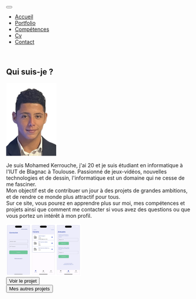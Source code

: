 <!DOCTYPE html>
<html lang="en">

<head>
  <meta charset="UTF-8">
  <meta http-equiv="X-UA-Compatible" content="IE=edge">
  <meta name="viewport" content="width=device-width, initial-scale=1.0">
  <title>Mohamed Kerrouche</title>
  <link rel="stylesheet" href="https://bootswatch.com/5/lux/bootstrap.min.css" />
  <script src="https://cdn.jsdelivr.net/npm/bootstrap@5.3.0-alpha1/dist/js/bootstrap.bundle.min.js"
    integrity="sha384-w76AqPfDkMBDXo30jS1Sgez6pr3x5MlQ1ZAGC+nuZB+EYdgRZgiwxhTBTkF7CXvN"
    crossorigin="anonymous"></script>
</head>

<body>
  <!-- NAV BAR -->
  <nav class="navbar navbar-expand-lg navbar-dark bg-primary">
    <div class="container-fluid">
      <!-- <a class="navbar-brand" href="#">Icon</a> -->
      <button class="navbar-toggler" type="button" data-bs-toggle="collapse" data-bs-target="#navbarColor01"
        aria-controls="navbarColor01" aria-expanded="false" aria-label="Toggle navigation">
        <span class="navbar-toggler-icon"></span>
      </button>
      <div class="collapse navbar-collapse" id="navbarColor01">
        <ul class="navbar-nav me-auto">
          <li class="nav-item">
            <a class="nav-link active" href="index.html">Accueil</a>
          </li>
          <li class="nav-item">
            <a class="nav-link" href="portfolio.html">Portfolio</a>
          </li>
          <li class="nav-item">
            <a class="nav-link" href="competences.html">Compétences</a>
          </li>
          <li class="nav-item">
            <a class="nav-link" href="cv.html">Cv</a>
          </li>
          <li class="nav-item">
            <a class="nav-link" href="contact.html">Contact</a>
          </li>
        </ul>
      </div>
    </div>
  </nav>
  <!-- NAV BAR -->

  <br />

  <h2 class="text-center">Qui suis-je ?</h2>

  <div class="container">
    <div class="row">
        <div class="col-sm-3">
            <img src="images/Photo_CV.jpg" width="135"
                class="rounded mx-auto d-block" alt="...">
        </div>
        <div class="pt-3 col-sm-8">
            <p >Je suis Mohamed Kerrouche, j'ai 20 et je suis étudiant en informatique à l'IUT de Blagnac à Toulouse.
              Passionné de jeux-vidéos, nouvelles technologies et de dessin, l'informatique est un domaine qui ne cesse de me fasciner. 
              <br>Mon objectif est de contribuer un jour à des projets de grandes ambitions, et de rendre ce monde plus attractif pour tous.
              <br>Sur ce site, vous pourez en apprendre plus sur moi, mes compétences et projets ainsi que comment me contacter si vous avez des questions 
              ou que vous portez un intérêt à mon profil. </p>
        </div>
    </div>
</div>

<div class="container pt-3 justify-content-center ">
    <div class="row justify-content-center">
        <div class="" style="width: 40%;">
            <div class="card">
                <img src="images/nonSurtaxe.png" class="card-img-top" alt="...">
                <div class="card-body justify-content-center row">
                    <a href="nonSurtaxe.html" class="justify-content-center row">
                      <button type="button" class="col-sm-4 btn btn-primary">Voir le projet</button>
                    </a>
                </div>
            </div>
        </div>
    </div>
</div>

<div class="pt-3"></div>
  <a href="portfolio.html">
    <button type="button" class="btn btn-primary d-grid mx-auto col-sm-3">Mes autres projets</button>
  </a>
</div>

</body>

</html>
